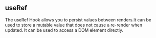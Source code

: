 ## useRef
The useRef Hook allows you to persist values between renders.It can be used to store a mutable value that does not cause a re-render when updated.
It can be used to access a DOM element directly.